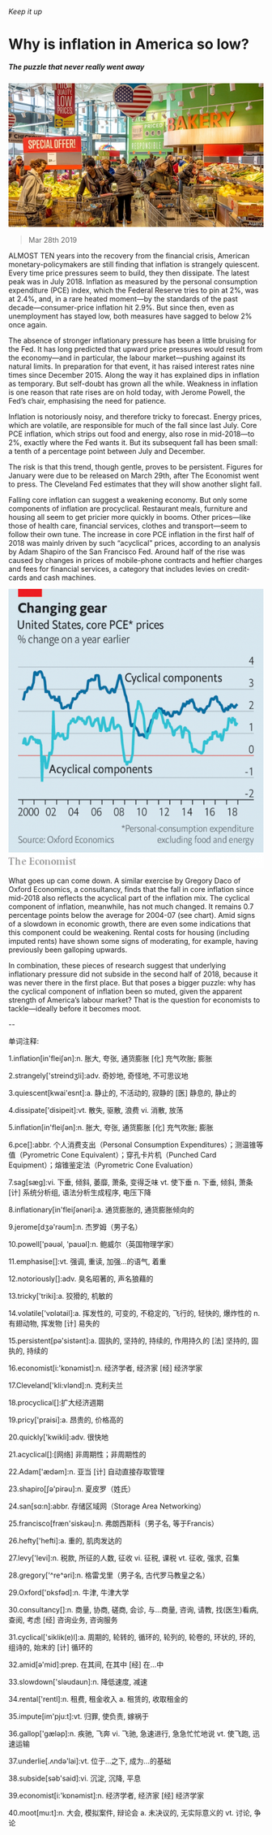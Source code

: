 ###### Keep it up

# Why is inflation in America so low? 

##### The puzzle that never really went away 

![image](images/20190330_fnp502.jpg) 

> Mar 28th 2019 

ALMOST TEN years into the recovery from the financial crisis, American monetary-policymakers are still finding that inflation is strangely quiescent. Every time price pressures seem to build, they then dissipate. The latest peak was in July 2018. Inflation as measured by the personal consumption expenditure (PCE) index, which the Federal Reserve tries to pin at 2%, was at 2.4%, and, in a rare heated moment—by the standards of the past decade—consumer-price inflation hit 2.9%. But since then, even as unemployment has stayed low, both measures have sagged to below 2% once again. 

The absence of stronger inflationary pressure has been a little bruising for the Fed. It has long predicted that upward price pressures would result from the economy—and in particular, the labour market—pushing against its natural limits. In preparation for that event, it has raised interest rates nine times since December 2015. Along the way it has explained dips in inflation as temporary. But self-doubt has grown all the while. Weakness in inflation is one reason that rate rises are on hold today, with Jerome Powell, the Fed’s chair, emphasising the need for patience. 

Inflation is notoriously noisy, and therefore tricky to forecast. Energy prices, which are volatile, are responsible for much of the fall since last July. Core PCE inflation, which strips out food and energy, also rose in mid-2018—to 2%, exactly where the Fed wants it. But its subsequent fall has been small: a tenth of a percentage point between July and December. 

The risk is that this trend, though gentle, proves to be persistent. Figures for January were due to be released on March 29th, after The Economist went to press. The Cleveland Fed estimates that they will show another slight fall. 

Falling core inflation can suggest a weakening economy. But only some components of inflation are procyclical. Restaurant meals, furniture and housing all seem to get pricier more quickly in booms. Other prices—like those of health care, financial services, clothes and transport—seem to follow their own tune. The increase in core PCE inflation in the first half of 2018 was mainly driven by such “acyclical” prices, according to an analysis by Adam Shapiro of the San Francisco Fed. Around half of the rise was caused by changes in prices of mobile-phone contracts and heftier charges and fees for financial services, a category that includes levies on credit-cards and cash machines. 

![image](images/20190330_FNC604_1.png) 

What goes up can come down. A similar exercise by Gregory Daco of Oxford Economics, a consultancy, finds that the fall in core inflation since mid-2018 also reflects the acyclical part of the inflation mix. The cyclical component of inflation, meanwhile, has not much changed. It remains 0.7 percentage points below the average for 2004-07 (see chart). Amid signs of a slowdown in economic growth, there are even some indications that this component could be weakening. Rental costs for housing (including imputed rents) have shown some signs of moderating, for example, having previously been galloping upwards. 

In combination, these pieces of research suggest that underlying inflationary pressure did not subside in the second half of 2018, because it was never there in the first place. But that poses a bigger puzzle: why has the cyclical component of inflation been so muted, given the apparent strength of America’s labour market? That is the question for economists to tackle—ideally before it becomes moot. 

-- 

 单词注释:

1.inflation[in'fleiʃәn]:n. 胀大, 夸张, 通货膨胀 [化] 充气吹胀; 膨胀 

2.strangely['streindʒli]:adv. 奇妙地, 奇怪地, 不可思议地 

3.quiescent[kwai'esnt]:a. 静止的, 不活动的, 寂静的 [医] 静息的, 静止的 

4.dissipate['disipeit]:vt. 散失, 驱散, 浪费 vi. 消散, 放荡 

5.inflation[in'fleiʃәn]:n. 胀大, 夸张, 通货膨胀 [化] 充气吹胀; 膨胀 

6.pce[]:abbr. 个人消费支出（Personal Consumption Expenditures）；测温锥等值（Pyrometric Cone Equivalent）；穿孔卡片机（Punched Card Equipment）；熔锥鉴定法（Pyrometric Cone Evaluation） 

7.sag[sæg]:vi. 下垂, 倾斜, 萎靡, 萧条, 变得乏味 vt. 使下垂 n. 下垂, 倾斜, 萧条 [计] 系统分析组, 语法分析生成程序, 电压下降 

8.inflationary[in'fleiʃәnәri]:a. 通货膨胀的, 通货膨胀倾向的 

9.jerome[dʒә'rәum]:n. 杰罗姆（男子名） 

10.powell['pәuәl, 'pauәl]:n. 鲍威尔（英国物理学家） 

11.emphasise[]:vt. 强调, 重读, 加强...的语气, 着重 

12.notoriously[]:adv. 臭名昭著的, 声名狼藉的 

13.tricky['triki]:a. 狡猾的, 机敏的 

14.volatile['vɒlәtail]:a. 挥发性的, 可变的, 不稳定的, 飞行的, 轻快的, 爆炸性的 n. 有翅动物, 挥发物 [计] 易失的 

15.persistent[pә'sistәnt]:a. 固执的, 坚持的, 持续的, 作用持久的 [法] 坚持的, 固执的, 持续的 

16.economist[i:'kɒnәmist]:n. 经济学者, 经济家 [经] 经济学家 

17.Cleveland['kli:vlәnd]:n. 克利夫兰 

18.procyclical[]:扩大经济週期 

19.pricy['praisi]:a. 昂贵的, 价格高的 

20.quickly['kwikli]:adv. 很快地 

21.acyclical[]:[网络] 非周期性；非周期性的 

22.Adam['ædәm]:n. 亚当 [计] 自动直接存取管理 

23.shapiro[ʃә'pirәu]:n. 夏皮罗（姓氏） 

24.san[sɑ:n]:abbr. 存储区域网（Storage Area Networking） 

25.francisco[fræn'siskәu]:n. 弗朗西斯科（男子名, 等于Francis） 

26.hefty['hefti]:a. 重的, 肌肉发达的 

27.levy['levi]:n. 税款, 所征的人数, 征收 vi. 征税, 课税 vt. 征收, 强求, 召集 

28.gregory['^re^әri]:n. 格雷戈里（男子名, 古代罗马教皇之名） 

29.Oxford['ɒksfәd]:n. 牛津, 牛津大学 

30.consultancy[]:n. 商量, 协商, 磋商, 会诊, 与...商量, 咨询, 请教, 找(医生)看病, 查阅, 考虑 [经] 咨询业务, 咨询服务 

31.cyclical['siklik(e)l]:a. 周期的, 轮转的, 循环的, 轮列的, 轮卷的, 环状的, 环的, 组诗的, 始末的 [计] 循环的 

32.amid[ә'mid]:prep. 在其间, 在其中 [经] 在...中 

33.slowdown['slәudaun]:n. 降低速度, 减速 

34.rental['rentl]:n. 租费, 租金收入 a. 租赁的, 收取租金的 

35.impute[im'pju:t]:vt. 归罪, 使负责, 嫁祸于 

36.gallop['gælәp]:n. 疾驰, 飞奔 vi. 飞驰, 急速进行, 急急忙忙地说 vt. 使飞跑, 迅速运输 

37.underlie[.ʌndә'lai]:vt. 位于...之下, 成为...的基础 

38.subside[sәb'said]:vi. 沉淀, 沉降, 平息 

39.economist[i:'kɒnәmist]:n. 经济学者, 经济家 [经] 经济学家 

40.moot[mu:t]:n. 大会, 模拟案件, 辩论会 a. 未决议的, 无实际意义的 vt. 讨论, 争论 

